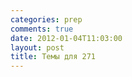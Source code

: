 ```yaml
---
categories: prep
comments: true
date: 2012-01-04T11:03:00
layout: post
title: Темы для 271
---
```


